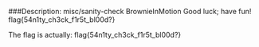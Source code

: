 ###Description: 
misc/sanity-check
BrownieInMotion
Good luck; have fun! flag{54n1ty_ch3ck_f1r5t_bl00d?}

The flag is actually: flag{54n1ty_ch3ck_f1r5t_bl00d?}
